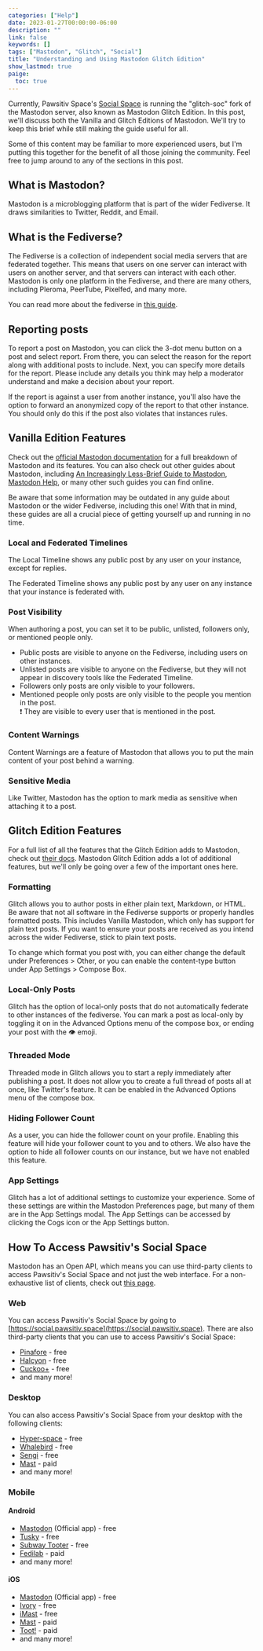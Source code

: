 ```yaml
---
categories: ["Help"]
date: 2023-01-27T00:00:00-06:00
description: ""
link: false
keywords: []
tags: ["Mastodon", "Glitch", "Social"]
title: "Understanding and Using Mastodon Glitch Edition"
show_lastmod: true
paige:
  toc: true
---
```


Currently, Pawsitiv Space's [Social Space](https://social.pawsitiv.space) is running the "glitch-soc" fork of the Mastodon server, also known as Mastodon Glitch Edition.
In this post, we'll discuss both the Vanilla and Glitch Editions of Mastodon.
We'll try to keep this brief while still making the guide useful for all.

<!--more-->

Some of this content may be familiar to more experienced users, but I'm putting this together for the benefit of all those joining the community.
Feel free to jump around to any of the sections in this post.

## What is Mastodon?

Mastodon is a microblogging platform that is part of the wider Fediverse.
It draws similarities to Twitter, Reddit, and Email.

## What is the Fediverse?

The Fediverse is a collection of independent social media servers that are federated together.
This means that users on one server can interact with users on another server, and that servers can interact with each other.
Mastodon is only one platform in the Fediverse, and there are many others, including Pleroma, PeerTube, Pixelfed, and many more.

You can read more about the fediverse in [this guide](https://fediverse.info/).

## Reporting posts

To report a post on Mastodon, you can click the 3-dot menu button on a post and select report.
From there, you can select the reason for the report along with additional posts to include.
Next, you can specify more details for the report.
Please include any details you think may help a moderator understand and make a decision about your report.

If the report is against a user from another instance, you'll also have the option to forward an anonymized copy of the report to that other instance.
You should only do this if the post also violates that instances rules.

## Vanilla Edition Features

Check out the [official Mastodon documentation](https://docs.joinmastodon.org/) for a full breakdown of Mastodon and its features.
You can also check out other guides about Mastodon, including [An Increasingly Less-Brief Guide to Mastodon](https://github.com/joyeusenoelle/GuideToMastodon/blob/main/README.md), [Mastodon Help](https://mastodon.help/), or many other such guides you can find online.

Be aware that some information may be outdated in any guide about Mastodon or the wider Fediverse, including this one!
With that in mind, these guides are all a crucial piece of getting yourself up and running in no time.

### Local and Federated Timelines

The Local Timeline shows any public post by any user on your instance, except for replies.

The Federated Timeline shows any public post by any user on any instance that your instance is federated with.

### Post Visibility

When authoring a post, you can set it to be public, unlisted, followers only, or mentioned people only.

* Public posts are visible to anyone on the Fediverse, including users on other instances.
* Unlisted posts are visible to anyone on the Fediverse, but they will not appear in discovery tools like the Federated Timeline.
* Followers only posts are only visible to your followers.
* Mentioned people only posts are only visible to the people you mention in the post.\
  :exclamation: They are visible to every user that is mentioned in the post.

### Content Warnings

Content Warnings are a feature of Mastodon that allows you to put the main content of your post behind a warning.

### Sensitive Media

Like Twitter, Mastodon has the option to mark media as sensitive when attaching it to a post.

## Glitch Edition Features

For a full list of all the features that the Glitch Edition adds to Mastodon, check out [their docs](https://glitch-soc.github.io/docs/).
Mastodon Glitch Edition adds a lot of additional features, but we'll only be going over a few of the important ones here.

### Formatting

Glitch allows you to author posts in either plain text, Markdown, or HTML.
Be aware that not all software in the Fediverse supports or properly handles formatted posts.
This includes Vanilla Mastodon, which only has support for plain text posts.
If you want to ensure your posts are received as you intend across the wider Fediverse, stick to plain text posts.

To change which format you post with, you can either change the default under Preferences > Other, or you can enable the content-type button under App Settings > Compose Box.

### Local-Only Posts

Glitch has the option of local-only posts that do not automatically federate to other instances of the fediverse.
You can mark a post as local-only by toggling it on in the Advanced Options menu of the compose box, or ending your post with the :eye: emoji.

### Threaded Mode

Threaded mode in Glitch allows you to start a reply immediately after publishing a post.
It does not allow you to create a full thread of posts all at once, like Twitter's feature.
It can be enabled in the Advanced Options menu of the compose box.

### Hiding Follower Count

As a user, you can hide the follower count on your profile.
Enabling this feature will hide your follower count to you and to others.
We also have the option to hide all follower counts on our instance, but we have not enabled this feature.

### App Settings

Glitch has a lot of additional settings to customize your experience.
Some of these settings are within the Mastodon Preferences page, but many of them are in the App Settings modal.
The App Settings can be accessed by clicking the Cogs icon or the App Settings button.

## How To Access Pawsitiv's Social Space

Mastodon has an Open API, which means you can use third-party clients to access Pawsitiv's Social Space and not just the web interface.
For a non-exhaustive list of clients, check out [this page](https://joinmastodon.org/apps/).

### Web

You can access Pawsitiv's Social Space by going to [https://social.pawsitiv.space](https://social.pawsitiv.space).
There are also third-party clients that you can use to access Pawsitiv's Social Space:

* [Pinafore](https://pinafore.social/) - free
* [Halcyon](https://halcyon.social/) - free
* [Cuckoo+](https://cuckoo.social/) - free
* and many more!

### Desktop

You can also access Pawsitiv's Social Space from your desktop with the following clients:

* [Hyper-space](https://hyperspace.marquiskurt.net/) - free
* [Whalebird](https://whalebird.social/) - free
* [Sengi](https://nicolasconstant.github.io/sengi/) - free
* [Mast](https://apps.apple.com/app/mast-for-mastodon/id1437429129) - paid
* and many more!

### Mobile

#### Android

* [Mastodon](https://play.google.com/store/apps/details?id=org.joinmastodon.android) (Official app) - free
* [Tusky](https://play.google.com/store/apps/details?id=com.keylesspalace.tusky) - free
* [Subway Tooter](https://play.google.com/store/apps/details?id=jp.juggler.subwaytooter) - free
* [Fedilab](https://play.google.com/store/apps/details?id=app.fedilab.android) - paid
* and many more!

#### iOS

* [Mastodon](https://apps.apple.com/us/app/mastodon-for-iphone/id1571998974) (Official app) - free
* [Ivory](https://apps.apple.com/us/app/ivory-for-mastodon-by-tapbots/id6444602274) - free
* [iMast](https://apps.apple.com/us/app/imast/id1229461703) - free
* [Mast](https://apps.apple.com/us/app/mast-for-mastodon/id1437429129) - paid
* [Toot!](https://apps.apple.com/app/toot/id1229021451?ls=1) - paid
* and many more!
